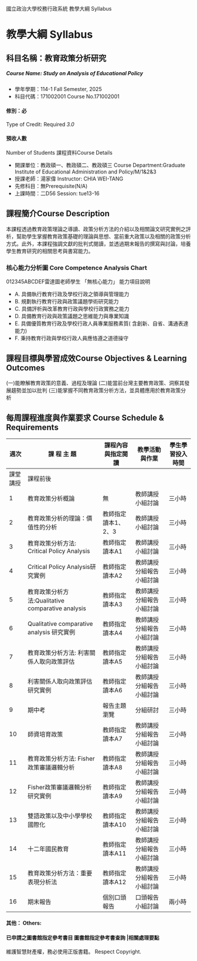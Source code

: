 國立政治大學校務行政系統 教學大綱 Syllabus
# 教學大綱 Syllabus
##  科目名稱：教育政策分析研究 
#####  Course Name: Study on Analysis of Educational Policy
  * 學年學期：114-1 Fall Semester, 2025 
  * 科目代碼：171002001 Course No.171002001
#### 修別：必
Type of Credit: Required 
_3.0_
#### 預收人數
Number of Students
課程資料Course Details
  * 開課單位：教政碩一、教政碩二、教政碩三 Course Department:Graduate Institute of Educational Administration and Policy/M/1&2&3 
  * 授課老師：湯家偉 Instructor: CHIA WEI-TANG 
  * 先修科目：無Prerequisite(N/A)
  * 上課時間：二D56 Session: tue13-16
##  課程簡介Course Description
本課程透過教育政策理論之導讀、政策分析方法的介紹以及相關論文研究實例之評析，幫助學生掌握教育政策基礎的理論與思想、當前重大政策以及相關的政策分析方式。此外，本課程強調文獻的批判式閱讀，並透過期末報告的撰寫與討論，培養學生教育研究的相關思考與書寫能力。
###  核心能力分析圖 Core Competence Analysis Chart
012345ABCDEF雷達圖老師學生
「無核心能力」 
能力項目說明
  * A. 具備執行教育行政及學校行政之領導與管理能力
  * B. 規劃執行教育行政與政策議題學術研究能力
  * C. 具備評析與改革教育行政與學校行政實務之能力
  * D. 具備教育行政與政策議題之思維能力與專業知識
  * E. 具備優質教育行政及學校行政人員專業服務素質( 含創新、自省、溝通表達能力)
  * F. 秉持教育行政與學校行政人員應恪遵之道德操守
##  課程目標與學習成效Course Objectives & Learning Outcomes 
(一)能瞭解教育政策的意義、過程及理論
(二)能當前台灣主要教育政策、洞察其發展趨勢並加以批判
(三)能掌握不同教育政策分析方法，並具體應用於教育政策分析
##  每周課程進度與作業要求 Course Schedule & Requirements
週次 |  課 程 主 題 |  課程內容與指定閱讀 |  教學活動與作業 |  學生學習投入時間  
---|---|---|---|---  
課堂講授 |  課程前後  
1 |  教育政策分析概論 |  無 |  教師講授 小組討論 |  三小時 |  七小時  
2 |  教育政策分析的理論：價值性的分析 |  教師指定讀本1、2、3 |  教師講授 小組討論 |  三小時 |  七小時  
3 |  教育政策分析方法: Critical Policy Analysis |  教師指定讀本A1 |  教師講授 小組討論 |  三小時 |  七小時  
4 |  Critical Policy Analysis研究實例 |  教師指定讀本A2 |  教師講授 分組報告 小組討論 |  三小時 |  七小時  
5 |  教育政策分析方法:Qualitative comparative analysis |  教師指定讀本A3 |  教師講授 分組報告 小組討論 |  三小時 |  七小時  
6 |  Qualitative comparative analysis 研究實例 |  教師指定讀本A4 |  教師講授 分組報告 小組討論 |  三小時 |  七小時  
7 |  教育政策分析方法: 利害關係人取向政策評估 |  教師指定讀本A5 |  教師講授 分組報告 小組討論 |  三小時 |  七小時  
8 |  利害關係人取向政策評估研究實例 |  教師指定讀本A6 |  教師講授 分組報告 小組討論 |  三小時 |  七小時  
9 |  期中考 |  報告主題瀏覽 |  分組研討 |  三小時 |  七小時  
10 |  師資培育政策 |  教師指定讀本A7 |  教師講授 分組報告 小組討論 |  三小時 |  七小時  
11 |  教育政策分析方法: Fisher政策審議邏輯分析 |  教師指定讀本A8 |  教師講授 分組報告 小組討論 |  三小時 |  七小時  
12 |  Fisher政策審議邏輯分析研究實例 |  教師指定讀本A9 |  教師講授 分組報告 小組討論 |  三小時 |  七小時  
13 |  雙語政策以及中小學學校國際化 |  教師指定讀本A10 |  教師講授 分組報告 小組討論 |  三小時 |  七小時  
14 |  十二年國民教育 |  教師指定讀本A11 |  教師講授 分組報告 小組討論 |  三小時 |  七小時  
15 |  教育政策分析方法：重要表現分析法 |  教師指定讀本A12 |  教師講授 分組報告 小組討論 |  三小時 |  七小時  
16 | 期末報告 | 個別口頭報告 |  口頭報告 小組討論 | 兩小時 | 七小時  
####  其他： Others:
####  已申請之圖書館指定參考書目  圖書館指定參考書查詢 |相關處理要點
維護智慧財產權，務必使用正版書籍。 Respect Copyright.